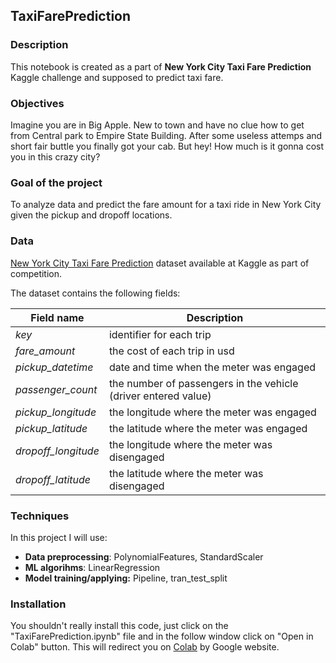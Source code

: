 ## TaxiFarePrediction

### Description
This notebook is created as a part of **New York City Taxi Fare Prediction** Kaggle challenge and supposed to predict taxi fare.

### Objectives
Imagine you are in Big Apple. New to town and have no clue how to get from Central park to Empire State Building. After some useless attemps and short fair buttle you finally got your cab. But hey! How much is it gonna cost you in this crazy city?

### Goal of the project
To analyze data and predict the fare amount for a taxi ride in New York City given the pickup and dropoff locations.

### Data
[New York City Taxi Fare Prediction](https://www.kaggle.com/competitions/new-york-city-taxi-fare-prediction) dataset available at Kaggle as part of competition.

The dataset contains the following fields:

Field name | Description
--- |--- 
*key* | identifier for each trip
*fare_amount* | the cost of each trip in usd
*pickup_datetime* | date and time when the meter was engaged
*passenger_count* | the number of passengers in the vehicle (driver entered value)
*pickup_longitude* | the longitude where the meter was engaged
*pickup_latitude* | the latitude where the meter was engaged
*dropoff_longitude* | the longitude where the meter was disengaged
*dropoff_latitude* | the latitude where the meter was disengaged

### Techniques
In this project I will use:
* **Data preprocessing**: PolynomialFeatures, StandardScaler
* **ML algorihms**: LinearRegression
* **Model training/applying:** Pipeline, tran_test_split

### Installation
You shouldn't really install this code, just click on the "TaxiFarePrediction.ipynb" file and in the follow window click on "Open in Colab" button. This will redirect you on [Colab](colab.research.google.com) by Google website. 
